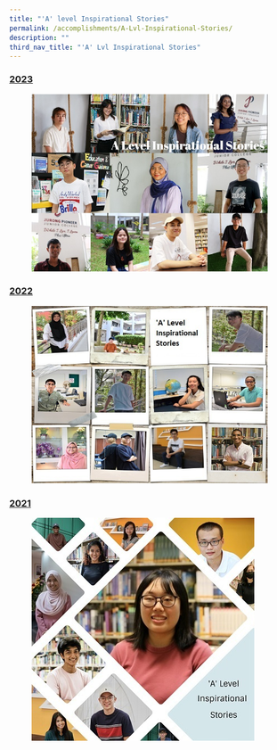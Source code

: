 ```yaml
---
title: "'A' level Inspirational Stories"
permalink: /accomplishments/A-Lvl-Inspirational-Stories/
description: ""
third_nav_title: "'A' Lvl Inspirational Stories"
---
```

<h3><a href="/a-level-inspirational-stories/2023/overview/">2023</a></h3>

<figure>
<img src="/images/Accomplishment/2023/A Level Inspirational Stories 2023 Landing Page Collage.jpg">
</figure>

<h3><a href="/accomplishments/students/a-level-inspirational-stories/2022/overview/">2022</a></h3>
<figure>
<img src="/images/collage_ALevel%20600.jpg">
</figure>

<h3><a href="/accomplishments/students/a-level-inspirational-stories/2021/overview/">2021</a></h3>
<figure>
<img src="/images/Collage%202021.jpg">
</figure>